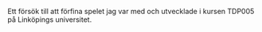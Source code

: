 Ett försök till att förfina spelet jag var med och utvecklade i kursen TDP005 på Linköpings universitet.